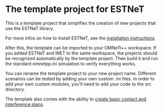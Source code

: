 # The template project for ESTNeT

This is a template project that simplifies the creation of new projects that use the ESTNeT library.

For more infos on how to install ESTNeT, see the [installation instructions](https://github.com/estnet-framework/estnet/blob/master/INSTALL.md).

After this, the template can be imported to your OMNeTt++ workspace. If you added ESTNeT and INET to the same workspace,
the projects should be recognized automatically by the template project. 
Then build it and run the standard omnetpp.ini simulation to verify everything works.

You can rename the template project to your new project name. Different scenarios can be tested by adding your own custom .ini files.
In order to add your own custom modules, you'll need to add your code to the src directory.

The template also comes with the ability to [create basic contact and interference plans](https://github.com/estnet-framework/estnet/blob/master/HOWTO.md).